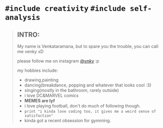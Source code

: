 `#include creativity`
`#include self-analysis`
=====================
> ## INTRO:
> My name is Venkataramana, but to spare you the trouble, you can call me venky xD
>
> please follow me on instagram [@_vnky_](https://www.instagram.com/) :p
>
> my hobbies include:
> * drawing,painting
> * dancing(breakdance, popping and whatever that looks cool :3)
> * singing(mostly in the bathroom, rarely outside)
> * i love DC&MARVEL comics
> * **MEMES are lyf**
> * i love playing football, don't do much of following though.
> * `print "i kinda love coding too, it gives me a weird sense of satisfaction"`
> * kinda got a recent obsession for gymming.
